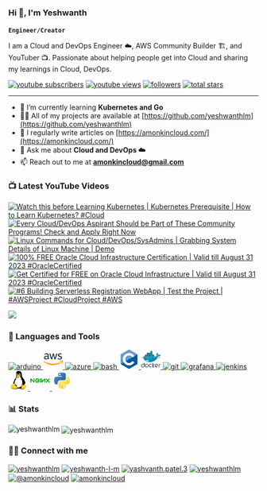 ### Hi 👋, I'm Yeshwanth

**`Engineer/Creator`**

I am a Cloud and DevOps Engineer ☁️, AWS Community Builder 🏗️, and YouTuber 📺. Passionate about helping people get into Cloud and sharing my learnings in Cloud, DevOps.

   <p align="left">
      <a href="https://www.youtube.com/c/amonkincloud?sub_confirmation=1">
         <img alt="youtube subscribers" title="Subscribe to my YouTube channel" src="https://custom-icon-badges.demolab.com/youtube/channel/subscribers/UCwhERUcuzUCwr8x8mQ8zrcw?color=%23E05D44&label=SUBSCRIBE&logo=video&logoColor=white&style=for-the-badge&labelColor=CE4630"/></a> 
      <a href="https://www.youtube.com/c/amonkincloud">
         <img alt="youtube views" title="YouTube views" src="https://custom-icon-badges.demolab.com/youtube/channel/views/UCwhERUcuzUCwr8x8mQ8zrcw?color=%23E1AD0E&logo=eye&logoColor=white&style=for-the-badge&labelColor=C79600"/></a> 
      <a href="https://github.com/yeshwanthlm?tab=followers">
         <img alt="followers" title="Follow me on Github" src="https://custom-icon-badges.demolab.com/github/followers/yeshwanthlm?color=236ad3&labelColor=1155ba&style=for-the-badge&logo=person-add&label=Follow&logoColor=white"/></a>
      <a href="https://github.com/yeshwanthlm?tab=repositories&sort=stargazers">
         <img alt="total stars" title="Total stars on GitHub" src="https://custom-icon-badges.demolab.com/github/stars/yeshwanthlm?color=55960c&style=for-the-badge&labelColor=488207&logo=star"/></a>
   </p>

---

- 🌱 I’m currently learning **Kubernetes and Go**
- 👨‍💻 All of my projects are available at [https://github.com/yeshwanthlm](https://github.com/yeshwanthlm)
- 📝 I regularly write articles on [https://amonkincloud.com/](https://amonkincloud.com/)
- 💬 Ask me about **Cloud and DevOps ☁️**
- 📫 Reach out to me at **amonkincloud@gmail.com**


### 📺 Latest YouTube Videos

<!-- BEGIN YOUTUBE-CARDS -->
[![Watch this before Learning Kubernetes | Kubernetes Prerequisite | How to Learn Kubernetes? #Cloud](https://ytcards.demolab.com/?id=mK7BZBiGls4&title=Watch+this+before+Learning+Kubernetes+%7C+Kubernetes+Prerequisite+%7C+How+to+Learn+Kubernetes%3F+%23Cloud&lang=en&timestamp=1686313826&background_color=%230d1117&title_color=%23ffffff&stats_color=%23dedede&width=250 "Watch this before Learning Kubernetes | Kubernetes Prerequisite | How to Learn Kubernetes? #Cloud")](https://www.youtube.com/watch?v=mK7BZBiGls4)
[![Every Cloud/DevOps Aspirant Should be Part of These Community Programs! Check and Apply Right Now](https://ytcards.demolab.com/?id=x7KUCunTKhU&title=Every+Cloud%2FDevOps+Aspirant+Should+be+Part+of+These+Community+Programs%21+Check+and+Apply+Right+Now&lang=en&timestamp=1686054633&background_color=%230d1117&title_color=%23ffffff&stats_color=%23dedede&width=250 "Every Cloud/DevOps Aspirant Should be Part of These Community Programs! Check and Apply Right Now")](https://www.youtube.com/watch?v=x7KUCunTKhU)
[![Linux Commands for Cloud/DevOps/SysAdmins | Grabbing System Details of Linux Machine | Demo](https://ytcards.demolab.com/?id=lFcr2a5NH0M&title=Linux+Commands+for+Cloud%2FDevOps%2FSysAdmins+%7C+Grabbing+System+Details+of+Linux+Machine+%7C+Demo&lang=en&timestamp=1685709031&background_color=%230d1117&title_color=%23ffffff&stats_color=%23dedede&width=250 "Linux Commands for Cloud/DevOps/SysAdmins | Grabbing System Details of Linux Machine | Demo")](https://www.youtube.com/watch?v=lFcr2a5NH0M)
[![100% FREE Oracle Cloud Infrastructure Certification | Valid till August 31 2023 #OracleCertified](https://ytcards.demolab.com/?id=BaGxX8JTZyk&title=100%25+FREE+Oracle+Cloud+Infrastructure+Certification+%7C+Valid+till+August+31+2023+%23OracleCertified&lang=en&timestamp=1685620006&background_color=%230d1117&title_color=%23ffffff&stats_color=%23dedede&width=250 "100% FREE Oracle Cloud Infrastructure Certification | Valid till August 31 2023 #OracleCertified")](https://www.youtube.com/watch?v=BaGxX8JTZyk)
[![Get Certified for FREE  on Oracle Cloud Infrastructure | Valid till August 31 2023 #OracleCertified](https://ytcards.demolab.com/?id=JE7Wul-vTLA&title=Get+Certified+for+FREE++on+Oracle+Cloud+Infrastructure+%7C+Valid+till+August+31+2023+%23OracleCertified&lang=en&timestamp=1685606478&background_color=%230d1117&title_color=%23ffffff&stats_color=%23dedede&width=250 "Get Certified for FREE  on Oracle Cloud Infrastructure | Valid till August 31 2023 #OracleCertified")](https://www.youtube.com/watch?v=JE7Wul-vTLA)
[![#6 Building Serverless Registration WebApp | Test the Project | #AWSProject #CloudProject #AWS](https://ytcards.demolab.com/?id=l_dobjApKGU&title=%236+Building+Serverless+Registration+WebApp+%7C+Test+the+Project+%7C+%23AWSProject+%23CloudProject+%23AWS&lang=en&timestamp=1685449832&background_color=%230d1117&title_color=%23ffffff&stats_color=%23dedede&width=250 "#6 Building Serverless Registration WebApp | Test the Project | #AWSProject #CloudProject #AWS")](https://www.youtube.com/watch?v=l_dobjApKGU)
<!-- END YOUTUBE-CARDS -->

[<img src="https://custom-icon-badges.demolab.com/badge/-Subscribe%20For%20More-red?style=for-the-badge&logo=video&logoColor=white"/>](https://www.youtube.com/c/amonkincloud?sub_confirmation=1)

### 🧰 Languages and Tools

<p align="left"> <a href="https://www.arduino.cc/" target="_blank" rel="noreferrer"> <img src="https://cdn.worldvectorlogo.com/logos/arduino-1.svg" alt="arduino" width="40" height="40"/> </a> <a href="https://aws.amazon.com" target="_blank" rel="noreferrer"> <img src="https://raw.githubusercontent.com/devicons/devicon/master/icons/amazonwebservices/amazonwebservices-original-wordmark.svg" alt="aws" width="40" height="40"/> </a> <a href="https://azure.microsoft.com/en-in/" target="_blank" rel="noreferrer"> <img src="https://www.vectorlogo.zone/logos/microsoft_azure/microsoft_azure-icon.svg" alt="azure" width="40" height="40"/> </a> <a href="https://www.gnu.org/software/bash/" target="_blank" rel="noreferrer"> <img src="https://www.vectorlogo.zone/logos/gnu_bash/gnu_bash-icon.svg" alt="bash" width="40" height="40"/> </a> <a href="https://www.cprogramming.com/" target="_blank" rel="noreferrer"> <img src="https://raw.githubusercontent.com/devicons/devicon/master/icons/c/c-original.svg" alt="c" width="40" height="40"/> </a> <a href="https://www.docker.com/" target="_blank" rel="noreferrer"> <img src="https://raw.githubusercontent.com/devicons/devicon/master/icons/docker/docker-original-wordmark.svg" alt="docker" width="40" height="40"/> </a> <a href="https://git-scm.com/" target="_blank" rel="noreferrer"> <img src="https://www.vectorlogo.zone/logos/git-scm/git-scm-icon.svg" alt="git" width="40" height="40"/> </a> <a href="https://grafana.com" target="_blank" rel="noreferrer"> <img src="https://www.vectorlogo.zone/logos/grafana/grafana-icon.svg" alt="grafana" width="40" height="40"/> </a> <a href="https://www.jenkins.io" target="_blank" rel="noreferrer"> <img src="https://www.vectorlogo.zone/logos/jenkins/jenkins-icon.svg" alt="jenkins" width="40" height="40"/> </a> <a href="https://www.linux.org/" target="_blank" rel="noreferrer"> <img src="https://raw.githubusercontent.com/devicons/devicon/master/icons/linux/linux-original.svg" alt="linux" width="40" height="40"/> </a> <a href="https://www.nginx.com" target="_blank" rel="noreferrer"> <img src="https://raw.githubusercontent.com/devicons/devicon/master/icons/nginx/nginx-original.svg" alt="nginx" width="40" height="40"/> </a> <a href="https://www.python.org" target="_blank" rel="noreferrer"> <img src="https://raw.githubusercontent.com/devicons/devicon/master/icons/python/python-original.svg" alt="python" width="40" height="40"/> </a> </p>

### 📊 Stats
<p><img align="left" src="https://github-readme-stats.vercel.app/api/top-langs?username=yeshwanthlm&show_icons=true&locale=en&layout=compact" alt="yeshwanthlm" /></p>

<p>&nbsp;<img align="center" src="https://github-readme-stats.vercel.app/api?username=yeshwanthlm&show_icons=true&locale=en" alt="yeshwanthlm" /></p>

### 🏄‍♂️ Connect with me
   <p align="left">
   <a href="https://dev.to/yeshwanthlm" target="blank"><img align="center" src="https://raw.githubusercontent.com/rahuldkjain/github-profile-readme-generator/master/src/images/icons/Social/devto.svg" alt="yeshwanthlm" height="30" width="40" /></a>
   <a href="https://linkedin.com/in/yeshwanth-l-m" target="blank"><img align="center" src="https://raw.githubusercontent.com/rahuldkjain/github-profile-readme-generator/master/src/images/icons/Social/linked-in-alt.svg" alt="yeshwanth-l-m" height="30" width="40" /></a>
   <a href="https://fb.com/yashvanth.patel.3" target="blank"><img align="center" src="https://raw.githubusercontent.com/rahuldkjain/github-profile-readme-generator/master/src/images/icons/Social/facebook.svg" alt="yashvanth.patel.3" height="30" width="40" /></a>
   <a href="https://instagram.com/yeshwanthlm" target="blank"><img align="center" src="https://raw.githubusercontent.com/rahuldkjain/github-profile-readme-generator/master/src/images/icons/Social/instagram.svg" alt="yeshwanthlm" height="30" width="40" /></a>
   <a href="https://hashnode.com/@amonkincloud" target="blank"><img align="center" src="https://raw.githubusercontent.com/rahuldkjain/github-profile-readme-generator/master/src/images/icons/Social/hashnode.svg" alt="@amonkincloud" height="30" width="40" /></a>
   <a href="https://www.youtube.com/c/amonkincloud" target="blank"><img align="center" src="https://raw.githubusercontent.com/rahuldkjain/github-profile-readme-generator/master/src/images/icons/Social/youtube.svg" alt="amonkincloud" height="30" width="40" /></a>
   </p>
